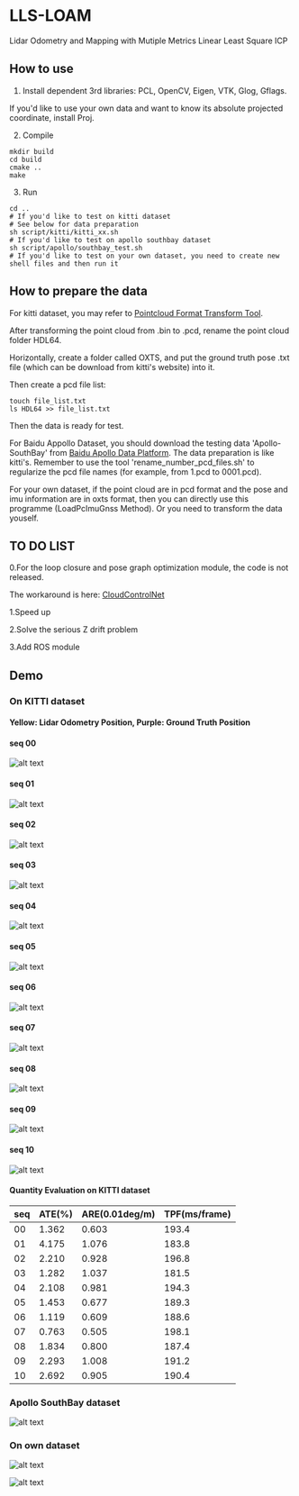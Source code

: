 # LLS-LOAM
Lidar Odometry and Mapping with Mutiple Metrics Linear Least Square ICP

## How to use

1. Install dependent 3rd libraries: 
PCL, OpenCV, Eigen, VTK, Glog, Gflags.

If you'd like to use your own data and want to know its absolute projected coordinate, install Proj.

2. Compile
```
mkdir build
cd build
cmake ..
make 
```

3. Run
```
cd ..
# If you'd like to test on kitti dataset
# See below for data preparation
sh script/kitti/kitti_xx.sh
# If you'd like to test on apollo southbay dataset
sh script/apollo/southbay_test.sh
# If you'd like to test on your own dataset, you need to create new shell files and then run it
```

## How to prepare the data
For kitti dataset, you may refer to [Pointcloud Format Transform Tool](https://github.com/YuePanEdward/Pointcloud_Format_Transformer).

After transforming the point cloud from .bin to .pcd, rename the point cloud folder HDL64.

Horizontally, create a folder called OXTS, and put the ground truth pose .txt file (which can be download from kitti's website) into it.

Then create a pcd file list:
```
touch file_list.txt
ls HDL64 >> file_list.txt
```

Then the data is ready for test.

For Baidu Appollo Dataset, you should download the testing data 'Apollo-SouthBay' from [Baidu Apollo Data Platform](http://data.apollo.auto/?locale=en-us&lang=en). The data preparation is like kitti's. Remember to use the tool 'rename_number_pcd_files.sh' to regularize the pcd file names (for example, from 1.pcd to 0001.pcd).

For your own dataset, if the point cloud are in pcd format and the pose and imu information are in oxts format, then you can directly use this programme (LoadPcImuGnss Method). Or you need to transform the data youself.

## TO DO LIST

0.For the loop closure and pose graph optimization module, the code is not released.

The workaround is here: [CloudControlNet](https://github.com/YuePanEdward/CloudControlNet/tree/dev)

1.Speed up

2.Solve the serious Z drift problem

3.Add ROS module

## Demo

### On KITTI dataset

#### Yellow: Lidar Odometry Position, Purple: Ground Truth Position

#### seq 00
![alt text](assets/kitti_00_pointcloud.png)

#### seq 01
![alt text](assets/kitti_01_pointcloud.png)

#### seq 02
![alt text](assets/kitti_02_pointcloud.png)

#### seq 03
![alt text](assets/kitti_03_pointcloud.png)

#### seq 04
![alt text](assets/kitti_04_pointcloud.png)

#### seq 05
![alt text](assets/kitti_05_pointcloud.png)

#### seq 06
![alt text](assets/kitti_06_pointcloud.png)

#### seq 07
![alt text](assets/kitti_07_pointcloud.png)

#### seq 08
![alt text](assets/kitti_08_pointcloud.png)

#### seq 09
![alt text](assets/kitti_09_pointcloud.png)

#### seq 10
![alt text](assets/kitti_10_pointcloud.png)

#### Quantity Evaluation on KITTI dataset

| seq | ATE(%) | ARE(0.01deg/m) | TPF(ms/frame) |
|-----|-----|-----|-----|
| 00  | 1.362     | 0.603    | 193.4    |
| 01  | 4.175     | 1.076    | 183.8    |
| 02  | 2.210     | 0.928    | 196.8    |
| 03  | 1.282     | 1.037    | 181.5    |
| 04  | 2.108     | 0.981    | 194.3    |
| 05  | 1.453     | 0.677    | 189.3    |
| 06  | 1.119     | 0.609    | 188.6    |
| 07  | 0.763     | 0.505    | 198.1    |
| 08  | 1.834     | 0.800    | 187.4    |
| 09  | 2.293     | 1.008    | 191.2    |
| 10  | 2.692     | 0.905    | 190.4    |

### Apollo SouthBay dataset

![alt text](assets/southbay_test_1.png)

### On own dataset

![alt text](assets/demo_own_dataset_1.png)

![alt text](assets/demo_own_dataset_highway.png)
